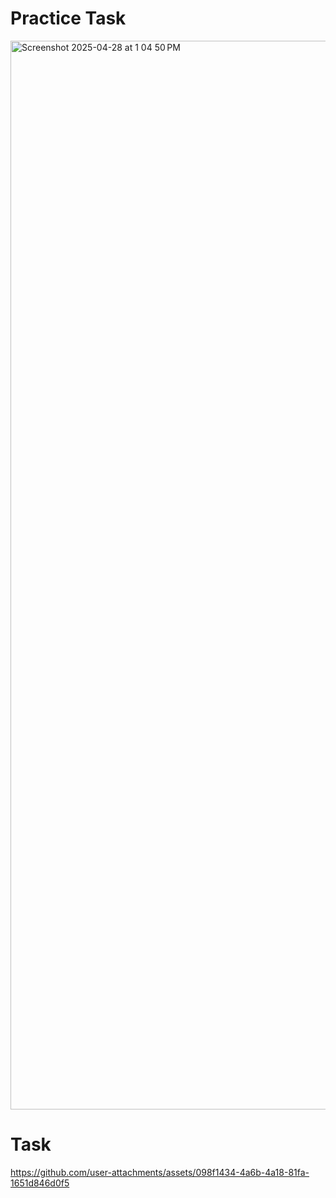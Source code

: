 <h1>Practice Task</h1>
<img width="1710" alt="Screenshot 2025-04-28 at 1 04 50 PM" src="https://github.com/user-attachments/assets/ab2ed605-f8fe-4df9-9455-158d312e3484" />
<h1>Task</h1>


https://github.com/user-attachments/assets/098f1434-4a6b-4a18-81fa-1651d846d0f5

